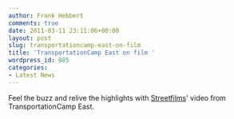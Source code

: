 ```yaml
---
author: Frank Hebbert
comments: true
date: 2011-03-11 23:11:06+00:00
layout: post
slug: transportationcamp-east-on-film
title: 'TransportationCamp East on film '
wordpress_id: 985
categories:
- Latest News
---
```


Feel the buzz and relive the highlights with [Streetfilms](http://streetfilms.org)' video from TransportationCamp East.


